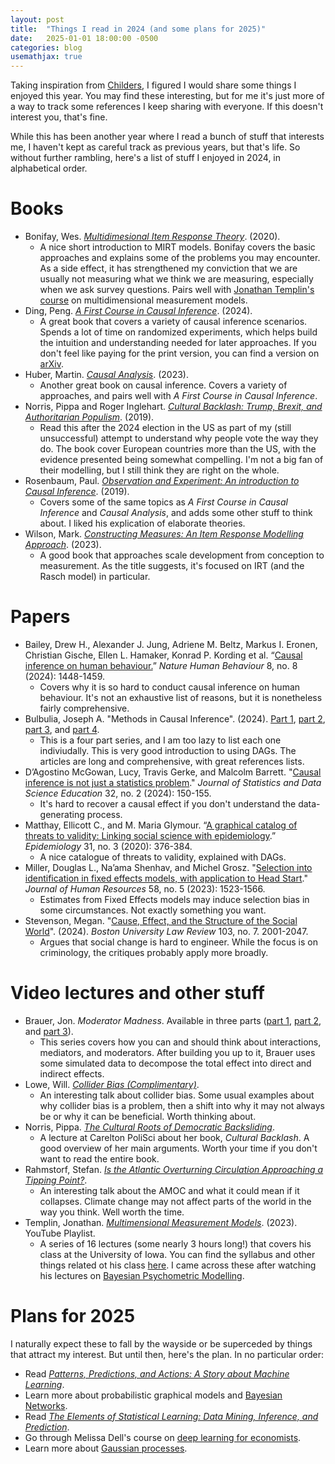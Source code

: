 ```yaml
---
layout: post
title:  "Things I read in 2024 (and some plans for 2025)"
date:   2025-01-01 18:00:00 -0500
categories: blog
usemathjax: true
---
```


Taking inspiration from [Childers](https://donskerclass.github.io/post/papers-2024/), I figured I would share some things I enjoyed this year. You may find these interesting, but for me it's just more of a way to track some references I keep sharing with everyone. If this doesn't interest you, that's fine. 

While this has been another year where I read a bunch of stuff that interests me, I haven't kept as careful track as previous years, but that's life. So without further rambling, here's a list of stuff I enjoyed in 2024, in alphabetical order.

# Books
* Bonifay, Wes. [_Multidimesional Item Response Theory_](https://collegepublishing.sagepub.com/products/multidimensional-item-response-theory-1-257740). (2020).
  * A nice short introduction to MIRT models. Bonifay covers the basic approaches and explains some of the problems you may encounter. As a side effect, it has strengthened my conviction that we are usually not measuring what we think we are measuring, especially when we ask survey questions. Pairs well with [Jonathan Templin's course](https://jonathantemplin.github.io/MultidimensionalMeasurementModels2023/) on multidimensional measurement models.
* Ding, Peng. [_A First Course in Causal Inference_](https://www.routledge.com/A-First-Course-in-Causal-Inference/Ding/p/book/9781032758626). (2024). 
  * A great book that covers a variety of causal inference scenarios. Spends a lot of time on randomized experiments, which helps build the intuition and understanding needed for later approaches. If you don't feel like paying for the print version, you can find a version on [arXiv](https://arxiv.org/abs/2305.18793).
* Huber, Martin. [_Causal Analysis_](https://mitpress.mit.edu/9780262545914/causal-analysis/). (2023).
  * Another great book on causal inference. Covers a variety of approaches, and pairs well with _A First Course in Causal Inference_. 
* Norris, Pippa and Roger Inglehart. [_Cultural Backlash: Trump, Brexit, and Authoritarian Populism_](https://www.cambridge.org/core/books/cultural-backlash/3C7CB32722C7BB8B19A0FC005CAFD02B). (2019).
  * Read this after the 2024 election in the US as part of my (still unsuccessful) attempt to understand why people vote the way they do. The book cover European countries more than the US, with the evidence presented being somewhat compelling. I'm not a big fan of their modelling, but I still think they are right on the whole. 
* Rosenbaum, Paul. [_Observation and Experiment: An introduction to Causal Inference_](https://www.hup.harvard.edu/books/9780674241633). (2019).
  * Covers some of the same topics as _A First Course in Causal Inference_ and _Causal Analysis_, and adds some other stuff to think about. I liked his explication of elaborate theories.
* Wilson, Mark. [_Constructing Measures: An Item Response Modelling Approach_](https://www.routledge.com/Constructing-Measures-An-Item-Response-Modeling-Approach/Wilson/p/book/9781032261683). (2023).
  * A good book that approaches scale development from conception to measurement. As the title suggests, it's focused on IRT (and the Rasch model) in particular.

# Papers
* Bailey, Drew H., Alexander J. Jung, Adriene M. Beltz, Markus I. Eronen, Christian Gische, Ellen L. Hamaker, Konrad P. Kording et al. “[Causal inference on human behaviour.](https://doi.org/10.1038/s41562-024-01939-z)” _Nature Human Behaviour_ 8, no. 8 (2024): 1448-1459.
  * Covers why it is so hard to conduct causal inference on human behaviour. It's not an exhaustive list of reasons, but it is nonetheless fairly comprehensive.
* Bulbulia, Joseph A. "Methods in Causal Inference". (2024). [Part 1](https://www.cambridge.org/core/journals/evolutionary-human-sciences/article/methods-in-causal-inference-part-1-causal-diagrams-and-confounding/E734F72109F1BE99836E268DF3AA0359), [part 2](https://www.cambridge.org/core/journals/evolutionary-human-sciences/article/methods-in-causal-inference-part-2-interaction-mediation-and-timevarying-treatments/D7FD95D3ED64FE0FBBEC37AC6CEAFBC1), [part 3](https://www.cambridge.org/core/journals/evolutionary-human-sciences/article/methods-in-causal-inference-part-3-measurement-error-and-external-validity-threats/4D35FFDECF32B2EFF7557EC26075175F), and [part 4](https://www.cambridge.org/core/journals/evolutionary-human-sciences/article/methods-in-causal-inference-part-4-confounding-in-experiments/570D60A5FCCA007B55427384818C368E).
  * This is a four part series, and I am too lazy to list each one indiviudally. This is very good introduction to using DAGs. The articles are long and comprehensive, with great references lists. 
* D’Agostino McGowan, Lucy, Travis Gerke, and Malcolm Barrett. "[Causal inference is not just a statistics problem](https://www.tandfonline.com/doi/full/10.1080/26939169.2023.2276446)." _Journal of Statistics and Data Science Education_ 32, no. 2 (2024): 150-155.
  * It's hard to recover a causal effect if you don't understand the data-generating process.
* Matthay, Ellicott C., and M. Maria Glymour. “[A graphical catalog of threats to validity: Linking social science with epidemiology](https://journals.lww.com/epidem/fulltext/2020/05000/A_Graphical_Catalog_of_Threats_to_Validity_.11.aspx).” _Epidemiology_ 31, no. 3 (2020): 376-384.
  * A nice catalogue of threats to validity, explained with DAGs.
* Miller, Douglas L., Na’ama Shenhav, and Michel Grosz. "[Selection into identification in fixed effects models, with application to Head Start](https://jhr.uwpress.org/content/58/5/1523.abstract)." _Journal of Human Resources_ 58, no. 5 (2023): 1523-1566.
  * Estimates from Fixed Effects models may induce selection bias in some circumstances. Not exactly something you want.
* Stevenson, Megan. "[Cause, Effect, and the Structure of the Social World](https://papers.ssrn.com/sol3/papers.cfm?abstract_id=4445710)". (2024). _Boston University Law Review_ 103, no. 7. 2001-2047.
  * Argues that social change is hard to engineer. While the focus is on criminology, the critiques probably apply more broadly.

# Video lectures and other stuff
* Brauer, Jon. _Moderator Madness_. Available in three parts ([part 1](https://reluctantcriminologists.com/blog-posts/%5B6%5D/modmadness-pt1), [part 2](https://reluctantcriminologists.com/blog-posts/%5B7%5D/modmadness-pt2), and [part 3](https://reluctantcriminologists.com/blog-posts/%5B11%5D/modmadness-pt3)).
  * This series covers how you can and should think about interactions, mediators, and moderators. After building you up to it, Brauer uses some simulated data to decompose the total effect into direct and indirect effects.
* Lowe, Will. [_Collider Bias (Complimentary)_](https://www.youtube.com/watch?v=m56YEkkWYzI).
  * An interesting talk about collider bias. Some usual examples about why collider bias is a problem, then a shift into why it may not always be or why it can be beneficial. Worth thinking about.
* Norris, Pippa. [_The Cultural Roots of Democratic Backsliding_](https://www.youtube.com/watch?v=Gva_AjvU1XA&t=1234s).
  * A lecture at Carelton PoliSci about her book, _Cultural Backlash_. A good overview of her main arguments. Worth your time if you don't want to read the entire book.
* Rahmstorf, Stefan. [_Is the Atlantic Overturning Circulation Approaching a Tipping Point?_](https://www.youtube.com/watch?v=HX7wAsdSE60&t=10s).
  * An interesting talk about the AMOC and what it could mean if it collapses. Climate change may not affect parts of the world in the way you think. Well worth the time.
* Templin, Jonathan. [_Multimensional Measurement Models_](https://www.youtube.com/playlist?list=PLSmMs4UgmSMhVd66KyC7O9hU9ZPl6qskk). (2023). YouTube Playlist.
  * A series of 16 lectures (some nearly 3 hours long!) that covers his class at the University of Iowa. You can find the syllabus and other things related ot his class [here](https://jonathantemplin.github.io/MultidimensionalMeasurementModels2023/). I came across these after watching his lectures on [Bayesian Psychometric Modelling](https://www.youtube.com/playlist?list=PLSmMs4UgmSMicdHrfV3_dc41XOm7l2k80). 


# Plans for 2025
I naturally expect these to fall by the wayside or be superceded by things that attract my interest. But until then, here's the plan. In no particular order:
* Read [_Patterns, Predictions, and Actions: A Story about Machine Learning_](https://mlstory.org/).
* Learn more about probabilistic graphical models and [Bayesian Networks](https://www.youtube.com/playlist?list=PLlDG_zCuBub6ywAIrM1DfJp8xaeVjyvwx).
* Read [_The Elements of Statistical Learning: Data Mining, Inference, and Prediction_](https://hastie.su.domains/ElemStatLearn/).
* Go through Melissa Dell's course on [deep learning for economists](https://econdl.github.io/).
* Learn more about [Gaussian processes](https://gaussianprocess.org/gpml/).
